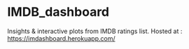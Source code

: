 # IMDB_dashboard
Insights &amp; interactive plots from IMDB ratings list.
Hosted at : https://imdashboard.herokuapp.com/
